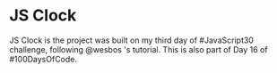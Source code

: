 # JS Clock

JS Clock is the project was built on my third day of #JavaScript30 challenge, following @wesbos 's tutorial.
This is also part of Day 16 of #100DaysOfCode.
